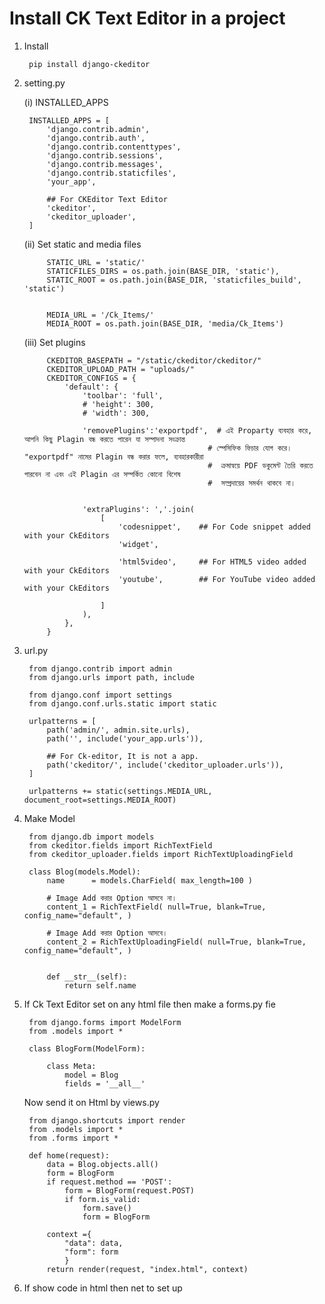 # Install CK Text Editor in a project


1) Install 

        pip install django-ckeditor

2) setting.py

    (i) INSTALLED_APPS  

        INSTALLED_APPS = [
            'django.contrib.admin',
            'django.contrib.auth',
            'django.contrib.contenttypes',
            'django.contrib.sessions',
            'django.contrib.messages',
            'django.contrib.staticfiles',
            'your_app',

            ## For CKEditor Text Editor
            'ckeditor',
            'ckeditor_uploader',
        ]

    (ii) Set static and media files

            STATIC_URL = 'static/'
            STATICFILES_DIRS = os.path.join(BASE_DIR, 'static'),
            STATIC_ROOT = os.path.join(BASE_DIR, 'staticfiles_build', 'static')


            MEDIA_URL = '/Ck_Items/'
            MEDIA_ROOT = os.path.join(BASE_DIR, 'media/Ck_Items')


    (iii) Set plugins

            CKEDITOR_BASEPATH = "/static/ckeditor/ckeditor/"
            CKEDITOR_UPLOAD_PATH = "uploads/"
            CKEDITOR_CONFIGS = {
                'default': {
                    'toolbar': 'full',
                    # 'height': 300,
                    # 'width': 300,

                    'removePlugins':'exportpdf',  # এই Proparty ব্যবহার করে, আপনি কিছু Plagin বন্ধ করতে পারেন যা সম্পাদনা সংক্রান্ত 
                                                # স্পেসিফিক ফিচার যোগ করে। "exportpdf" নামের Plagin বন্ধ করার ফলে, ব্যবহারকারীরা
                                                #  ক্রমান্বয়ে PDF ডকুমেন্ট তৈরি করতে পারবেন না এবং এই Plagin এর সম্পর্কিত কোনো বিশেষ
                                                #  সম্প্রদায়ের সমর্থন থাকবে না।

                    
                    'extraPlugins': ','.join(
                        [
                            'codesnippet',    ## For Code snippet added with your CkEditors
                            'widget',

                            'html5video',     ## For HTML5 video added with your CkEditors
                            'youtube',        ## For YouTube video added with your CkEditors     
                            
                        ]
                    ),       
                },
            }



3) url.py

        from django.contrib import admin
        from django.urls import path, include

        from django.conf import settings
        from django.conf.urls.static import static

        urlpatterns = [
            path('admin/', admin.site.urls),
            path('', include('your_app.urls')),

            ## For Ck-editor, It is not a app.
            path('ckeditor/', include('ckeditor_uploader.urls')),  
        ]

        urlpatterns += static(settings.MEDIA_URL, document_root=settings.MEDIA_ROOT)



4) Make Model 

        from django.db import models
        from ckeditor.fields import RichTextField
        from ckeditor_uploader.fields import RichTextUploadingField

        class Blog(models.Model):
            name      = models.CharField( max_length=100 )

            # Image Add করার Option আসবে না।
            content_1 = RichTextField( null=True, blank=True, config_name="default", )  

            # Image Add করার Option আসবে।   
            content_2 = RichTextUploadingField( null=True, blank=True, config_name="default", )
            

            def __str__(self):
                return self.name



5) If Ck Text Editor set on any html file then make a forms.py fie

        from django.forms import ModelForm
        from .models import *

        class BlogForm(ModelForm):

            class Meta:
                model = Blog
                fields = '__all__'


    Now send it on Html by views.py

        from django.shortcuts import render
        from .models import *
        from .forms import *

        def home(request):
            data = Blog.objects.all()
            form = BlogForm
            if request.method == 'POST':
                form = BlogForm(request.POST)
                if form.is_valid:
                    form.save()
                    form = BlogForm
                  
            context ={
                "data": data, 
                "form": form
                }
            return render(request, "index.html", context)



6) If show code in html then net to set up 

    <!-- For CkEditor -->
    <link rel="stylesheet" href="https://cdnjs.cloudflare.com/ajax/libs/highlight.js/11.6.0/styles/devibeans.min.css" />

    <!-- For CkEditor -->
    <script src="https://cdnjs.cloudflare.com/ajax/libs/highlight.js/11.6.0/highlight.min.js"></script>